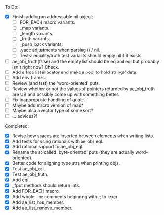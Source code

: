 To Do:
- [X] Finish adding an addressable nil object:
    - [ ] FOR_EACH macro variants.
    - [ ] _map variants.
    - [ ] _length variants.
    - [ ] _truth variants.
    - [ ]  _push_back variants.
    - [ ] .yacc adjustments when parsing () / nil.
    - [ ] Tests: equality/truth test variants should emply nil if it exists.
- [ ] ae_obj_truth(false) and the empty list should be eq and eql but probably isn't right now? Check.
- [ ] Add a free list allocator and make a pool to hold strings' data.
- [ ] Add env frames.
- [ ] Review (and test) the 'word-oriented' puts.
- [ ] Review whether or not the values of pointers returned by ae_obj_truth are UB and possibly come up with something better.
- [ ] Fix inappropriate handling of quote.
- [ ] Maybe add macro version of map?
- [ ] Maybe also a vector type of some sort?
- [ ] ... advices?!

Completed:
- [x] Revise how spaces are inserted between elements when writing lists.
- [x] Add tests for using rationals with ae_obj_eql.
- [x] Add rational support to ae_obj_eql.
- [x] Rename the so called 'byte-oriented' puts (they are actually word-oriented).
- [x] Better code for aligning type strs when printing objs.
- [x] Test ae_obj_eql.
- [x] Test ae_obj_truth.
- [x] Add eql.
- [x] _fput methods should return ints.
- [x] Add FOR_EACH macro.
- [x] Add whole-line comments beginning with ;; to lexer.
- [x] Add ae_list_has_member.
- [x] Add ae_list_remove_member.
